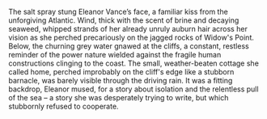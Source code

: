 The salt spray stung Eleanor Vance’s face, a familiar kiss from the unforgiving Atlantic.  Wind, thick with the scent of brine and decaying seaweed, whipped strands of her already unruly auburn hair across her vision as she perched precariously on the jagged rocks of Widow's Point.  Below, the churning grey water gnawed at the cliffs, a constant, restless reminder of the power nature wielded against the fragile human constructions clinging to the coast.  The small, weather-beaten cottage she called home, perched improbably on the cliff's edge like a stubborn barnacle, was barely visible through the driving rain.  It was a fitting backdrop, Eleanor mused, for a story about isolation and the relentless pull of the sea – a story she was desperately trying to write, but which stubbornly refused to cooperate.
